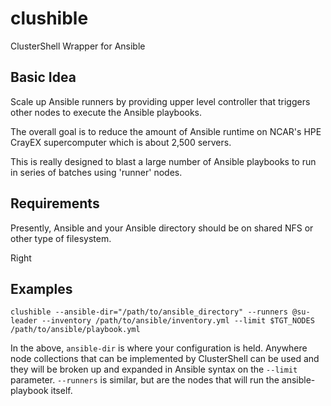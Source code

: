 # clushible
ClusterShell Wrapper for Ansible


## Basic Idea
Scale up Ansible runners by providing upper level controller that triggers other nodes to execute the Ansible playbooks.

The overall goal is to reduce the amount of Ansible runtime on NCAR's HPE CrayEX supercomputer which is about 2,500 servers.

This is really designed to blast a large number of Ansible playbooks to run in series of batches using 'runner' nodes.

## Requirements

Presently, Ansible and your Ansible directory should be on shared NFS or other type of filesystem. 

Right

## Examples

`clushible --ansible-dir="/path/to/ansible_directory" --runners @su-leader --inventory /path/to/ansible/inventory.yml --limit $TGT_NODES /path/to/ansible/playbook.yml`

In the above, `ansible-dir` is where your configuration is held. Anywhere node collections that can be implemented by ClusterShell can be used and they will be broken up and expanded in Ansible syntax on the `--limit` parameter. `--runners` is similar, but are the nodes that will run the ansible-playbook itself.
